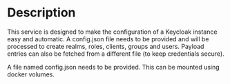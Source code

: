 # Description

This service is designed to make the configuration of a Keycloak instance easy and automatic.
A config.json file needs to be provided and will be processed to create realms, roles, clients, groups and users.
Payload entries can also be fetched from a different file (to keep credentials secure).

A file named config.json needs to be provided. This can be mounted using docker volumes.